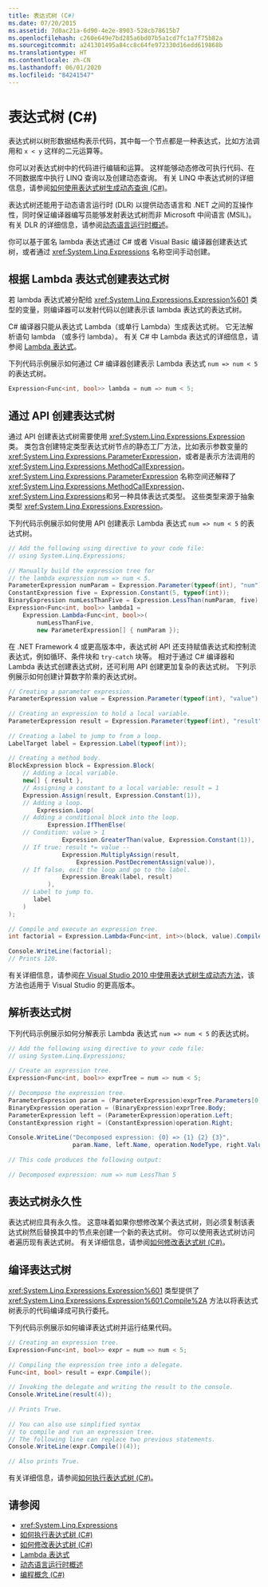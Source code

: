 ```yaml
---
title: 表达式树 (C#)
ms.date: 07/20/2015
ms.assetid: 7d0ac21a-6d90-4e2e-8903-528cb78615b7
ms.openlocfilehash: c260e649e7bd285a6bd07b5a1cd7fc1a7f75b82a
ms.sourcegitcommit: a241301495a84cc8c64fe972330d16edd619868b
ms.translationtype: HT
ms.contentlocale: zh-CN
ms.lasthandoff: 06/01/2020
ms.locfileid: "84241547"
---
```

# <a name="expression-trees-c"></a>表达式树 (C#)
表达式树以树形数据结构表示代码，其中每一个节点都是一种表达式，比如方法调用和 `x < y` 这样的二元运算等。  
  
 你可以对表达式树中的代码进行编辑和运算。 这样能够动态修改可执行代码、在不同数据库中执行 LINQ 查询以及创建动态查询。 有关 LINQ 中表达式树的详细信息，请参阅[如何使用表达式树生成动态查询 (C#)](./how-to-use-expression-trees-to-build-dynamic-queries.md)。
  
 表达式树还能用于动态语言运行时 (DLR) 以提供动态语言和 .NET 之间的互操作性，同时保证编译器编写员能够发射表达式树而非 Microsoft 中间语言 (MSIL)。 有关 DLR 的详细信息，请参阅[动态语言运行时概述](../../../../framework/reflection-and-codedom/dynamic-language-runtime-overview.md)。  
  
 你可以基于匿名 lambda 表达式通过 C# 或者 Visual Basic 编译器创建表达式树，或者通过 <xref:System.Linq.Expressions> 名称空间手动创建。  
  
## <a name="creating-expression-trees-from-lambda-expressions"></a>根据 Lambda 表达式创建表达式树  
 若 lambda 表达式被分配给 <xref:System.Linq.Expressions.Expression%601> 类型的变量，则编译器可以发射代码以创建表示该 lambda 表达式的表达式树。  
  
 C# 编译器只能从表达式 Lambda（或单行 Lambda）生成表达式树。 它无法解析语句 lambda （或多行 lambda）。 有关 C# 中 Lambda 表达式的详细信息，请参阅 [Lambda 表达式](../../statements-expressions-operators/lambda-expressions.md)。  
  
 下列代码示例展示如何通过 C# 编译器创建表示 Lambda 表达式 `num => num < 5` 的表达式树。  
  
```csharp  
Expression<Func<int, bool>> lambda = num => num < 5;  
```  
  
## <a name="creating-expression-trees-by-using-the-api"></a>通过 API 创建表达式树  
 通过 API 创建表达式树需要使用 <xref:System.Linq.Expressions.Expression> 类。 类包含创建特定类型表达式树节点的静态工厂方法，比如表示参数变量的 <xref:System.Linq.Expressions.ParameterExpression>，或者是表示方法调用的 <xref:System.Linq.Expressions.MethodCallExpression>。 <xref:System.Linq.Expressions.ParameterExpression> 名称空间还解释了 <xref:System.Linq.Expressions.MethodCallExpression>、<xref:System.Linq.Expressions>和另一种具体表达式类型。 这些类型来源于抽象类型 <xref:System.Linq.Expressions.Expression>。  
  
 下列代码示例展示如何使用 API 创建表示 Lambda 表达式 `num => num < 5` 的表达式树。  
  
```csharp  
// Add the following using directive to your code file:  
// using System.Linq.Expressions;  
  
// Manually build the expression tree for
// the lambda expression num => num < 5.  
ParameterExpression numParam = Expression.Parameter(typeof(int), "num");  
ConstantExpression five = Expression.Constant(5, typeof(int));  
BinaryExpression numLessThanFive = Expression.LessThan(numParam, five);  
Expression<Func<int, bool>> lambda1 =  
    Expression.Lambda<Func<int, bool>>(  
        numLessThanFive,  
        new ParameterExpression[] { numParam });  
```  
  
 在 .NET Framework 4 或更高版本中，表达式树 API 还支持赋值表达式和控制流表达式，例如循环、条件块和 `try-catch` 块等。 相对于通过 C# 编译器和 Lambda 表达式创建表达式树，还可利用 API 创建更加复杂的表达式树。 下列示例展示如何创建计算数字阶乘的表达式树。  
  
```csharp  
// Creating a parameter expression.  
ParameterExpression value = Expression.Parameter(typeof(int), "value");  
  
// Creating an expression to hold a local variable.
ParameterExpression result = Expression.Parameter(typeof(int), "result");  
  
// Creating a label to jump to from a loop.  
LabelTarget label = Expression.Label(typeof(int));  
  
// Creating a method body.  
BlockExpression block = Expression.Block(  
    // Adding a local variable.  
    new[] { result },  
    // Assigning a constant to a local variable: result = 1  
    Expression.Assign(result, Expression.Constant(1)),  
    // Adding a loop.  
        Expression.Loop(  
    // Adding a conditional block into the loop.  
           Expression.IfThenElse(  
    // Condition: value > 1  
               Expression.GreaterThan(value, Expression.Constant(1)),  
    // If true: result *= value --  
               Expression.MultiplyAssign(result,  
                   Expression.PostDecrementAssign(value)),  
    // If false, exit the loop and go to the label.  
               Expression.Break(label, result)  
           ),  
    // Label to jump to.  
       label  
    )  
);  
  
// Compile and execute an expression tree.  
int factorial = Expression.Lambda<Func<int, int>>(block, value).Compile()(5);  
  
Console.WriteLine(factorial);  
// Prints 120.  
```

有关详细信息，请参阅[在 Visual Studio 2010 中使用表达式树生成动态方法](https://devblogs.microsoft.com/csharpfaq/generating-dynamic-methods-with-expression-trees-in-visual-studio-2010/)，该方法也适用于 Visual Studio 的更高版本。
  
## <a name="parsing-expression-trees"></a>解析表达式树  
 下列代码示例展示如何分解表示 Lambda 表达式 `num => num < 5` 的表达式树。  
  
```csharp  
// Add the following using directive to your code file:  
// using System.Linq.Expressions;  
  
// Create an expression tree.  
Expression<Func<int, bool>> exprTree = num => num < 5;  
  
// Decompose the expression tree.  
ParameterExpression param = (ParameterExpression)exprTree.Parameters[0];  
BinaryExpression operation = (BinaryExpression)exprTree.Body;  
ParameterExpression left = (ParameterExpression)operation.Left;  
ConstantExpression right = (ConstantExpression)operation.Right;  
  
Console.WriteLine("Decomposed expression: {0} => {1} {2} {3}",  
                  param.Name, left.Name, operation.NodeType, right.Value);  
  
// This code produces the following output:  
  
// Decomposed expression: num => num LessThan 5  
```  
  
## <a name="immutability-of-expression-trees"></a>表达式树永久性  
 表达式树应具有永久性。 这意味着如果你想修改某个表达式树，则必须复制该表达式树然后替换其中的节点来创建一个新的表达式树。 你可以使用表达式树访问者遍历现有表达式树。 有关详细信息，请参阅[如何修改表达式树 (C#)](./how-to-modify-expression-trees.md)。
  
## <a name="compiling-expression-trees"></a>编译表达式树  
 <xref:System.Linq.Expressions.Expression%601> 类型提供了 <xref:System.Linq.Expressions.Expression%601.Compile%2A> 方法以将表达式树表示的代码编译成可执行委托。  
  
 下列代码示例展示如何编译表达式树并运行结果代码。  
  
```csharp  
// Creating an expression tree.  
Expression<Func<int, bool>> expr = num => num < 5;  
  
// Compiling the expression tree into a delegate.  
Func<int, bool> result = expr.Compile();  
  
// Invoking the delegate and writing the result to the console.  
Console.WriteLine(result(4));  
  
// Prints True.  
  
// You can also use simplified syntax  
// to compile and run an expression tree.  
// The following line can replace two previous statements.  
Console.WriteLine(expr.Compile()(4));  
  
// Also prints True.  
```  
  
 有关详细信息，请参阅[如何执行表达式树 (C#)](./how-to-execute-expression-trees.md)。
  
## <a name="see-also"></a>请参阅

- <xref:System.Linq.Expressions>
- [如何执行表达式树 (C#)](./how-to-execute-expression-trees.md)
- [如何修改表达式树 (C#)](./how-to-modify-expression-trees.md)
- [Lambda 表达式](../../statements-expressions-operators/lambda-expressions.md)
- [动态语言运行时概述](../../../../framework/reflection-and-codedom/dynamic-language-runtime-overview.md)
- [编程概念 (C#)](../index.md)
